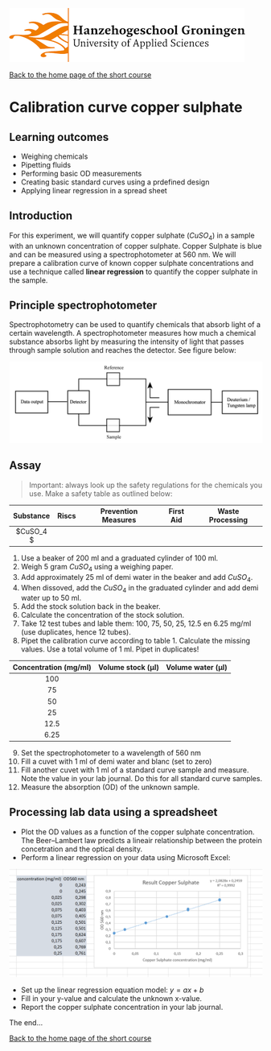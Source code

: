 ![Hanze](../hanze/hanze.png)

[Back to the home page of the short course](./short.html)

# Calibration curve copper sulphate

## Learning outcomes
- Weighing chemicals
- Pipetting fluids
- Performing basic OD measurements 
- Creating basic standard curves using a prdefined design
- Applying linear regression in a spread sheet

## Introduction
For this experiment, we will quantify copper sulphate $(CuSO_4)$ in a sample with an unknown concentration of copper sulphate. Copper Sulphate is blue and can be measured using a spectrophotometer at 560 nm. We will prepare a calibration curve of known copper sulphate concentrations and use a technique called **linear regression** to quantify the copper sulphate in the sample.

## Principle spectrophotometer
Spectrophotometry can be used to quantify chemicals that absorb light of a certain wavelength. A spectrophotometer measures how much a chemical substance absorbs light by measuring the intensity of light that passes through sample solution and reaches the detector. See figure below:

![Spectrophotometer](./copper/spectrophotometer.png)


## Assay

> Important: always look up the safety regulations for the chemicals you use. Make a safety table as outlined below: 

|Substance|Riscs|Prevention Measures|First Aid|Waste Processing|
|:-------:|-----|-------------------|---------|----------------|
|$CuSO_4 $|     |                   |         |                |


1. Use a beaker of 200 ml and a graduated cylinder of 100 ml.
2. Weigh 5 gram $CuSO_4$ using a weighing paper. 
3. Add approximately 25 ml of demi water in the beaker and add $CuSO_4$. 
4. When dissoved, add the $CuSO_4$ in the graduated cylinder and add demi water up to 50 ml. 
5. Add the stock solution back in the beaker.
6. Calculate the concentration of the stock solution. 
7. Take 12 test tubes and lable them: 100, 75, 50, 25, 12.5 en 6.25 mg/ml (use duplicates, hence 12 tubes).
8. Pipet the calibration curve according to table 1. Calculate the missing values. Use a total volume of 1 ml. Pipet in duplicates!

|Concentration (mg/ml)|Volume stock (µl)|Volume water (µl)|
|:-------------------:|-----------------|-----------------|
|100                  |                 |                 |
|75                   |                 |                 |
|50                   |                 |                 |
|25                   |                 |                 |
|12.5                 |                 |                 |
|6.25                 |                 |                 |

9. Set the spectrophotometer to a wavelength of 560 nm
10. Fill a cuvet with 1 ml of demi water and blanc (set to zero)
11. Fill another cuvet with 1 ml of a standard curve sample and measure. Note the value in your lab journal. Do this for all standard curve samples.
12. Measure the absorption (OD) of the unknown sample.

## Processing lab data using a spreadsheet
- Plot the OD values as a function of the copper sulphate concentration. The Beer–Lambert law predicts a lineair relationship between the protein concetration and the optical density. 
- Perform a linear regression on your data using Microsoft Excel:

![Copper Example](./copper/copper.png)

- Set up the linear regression equation model: $y = ax + b$
- Fill in your y-value and calculate the unknown x-value.
- Report the copper sulphate concentration in your lab journal.

The end...

[Back to the home page of the short course](./short.html)